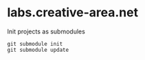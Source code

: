 labs.creative-area.net
======================

Init projects as submodules

`git submodule init`<br>
`git submodule update`
